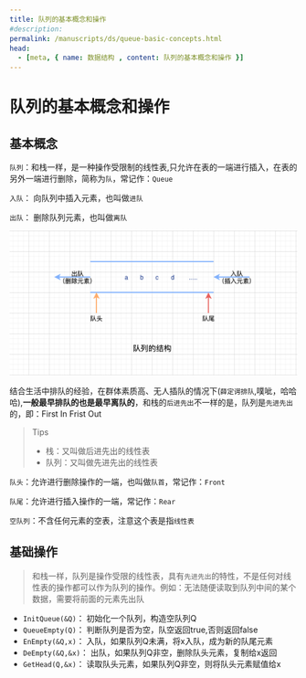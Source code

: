 ```yaml
---
title: 队列的基本概念和操作
#description: 
permalink: /manuscripts/ds/queue-basic-concepts.html
head:   
  - [meta, { name: 数据结构 , content: 队列的基本概念和操作 }]
---
```


# 队列的基本概念和操作

## 基本概念

`队列`：和栈一样，是一种操作受限制的线性表,只允许在表的一端进行插入，在表的另外一端进行删除，简称为`队`，常记作：`Queue`

`入队`： 向队列中插入元素，也叫做`进队`

`出队`： 删除队列元素，也叫做`离队`

![](./images/队列的基本结构.png)

结合生活中排队的经验，在群体素质高、无人插队的情况下(`薛定谔排队`,噗呲，哈哈哈),**一般最早排队的也是最早离队的**，和栈的`后进先出`不一样的是，队列是`先进先出`的，即：First In Frist Out

> Tips
>
> - 栈：又叫做后进先出的线性表
> - 队列：又叫做先进先出的线性表

`队头`：允许进行删除操作的一端，也叫做`队首`，常记作：`Front`

`队尾`：允许进行插入操作的一端，常记作：`Rear`

`空队列`：不含任何元素的空表，注意这个表是指`线性表`

## 基础操作

> 和栈一样，队列是操作受限的线性表，具有`先进先出`的特性，不是任何对线性表的操作都可以作为队列的操作。例如：无法随便读取到队列中间的某个数据，需要将前面的元素先出队

- `InitQueue(&Q)`： 初始化一个队列，构造空队列Q
- `QueueEmpty(Q)`： 判断队列是否为空，队空返回true,否则返回false
- `EnEmpty(&Q,x)`： 入队，如果队列Q未满，将x入队，成为新的队尾元素
- `DeEmpty(&Q,&x)`： 出队，如果队列Q非空，删除队头元素，复制给x返回
- `GetHead(Q,&x)`： 读取队头元素，如果队列Q非空，则将队头元素赋值给x
